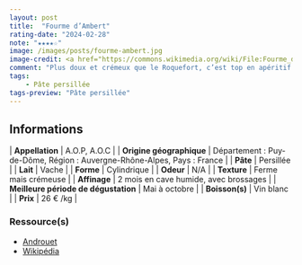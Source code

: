 ```yaml
---
layout: post
title:  "Fourme d’Ambert"
rating-date: "2024-02-28"
note: "★★★★☆"
image: /images/posts/fourme-ambert.jpg
image-credit: <a href="https://commons.wikimedia.org/wiki/File:Fourme_d%27Ambert_04.jpg">Coyau / Wikimedia Commons</a>
comment: "Plus doux et crémeux que le Roquefort, c’est top en apéritif ou en sauce !"
tags:
    - Pâte persillée
tags-preview: "Pâte persillée"
---
```


## Informations

| **Appellation** | A.O.P, A.O.C |
| **Origine géographique** | Département : Puy-de-Dôme, Région : Auvergne-Rhône-Alpes, Pays : France   |
| **Pâte** | Persillée |
| **Lait** | Vache |
| **Forme** | Cylindrique |
| **Odeur** | N/A |
| **Texture** | Ferme mais crémeuse |
| **Affinage** | 2 mois en cave humide, avec brossages |
| **Meilleure période de dégustation** | Mai à octobre |
| **Boisson(s)** | Vin blanc |
| **Prix** | 26 € /kg |

### Ressource(s)
* [Androuet](https://androuet.com/Fourme-d-Ambert-129.html)
* [Wikipédia](https://fr.wikipedia.org/wiki/Fourme_d%27Ambert)